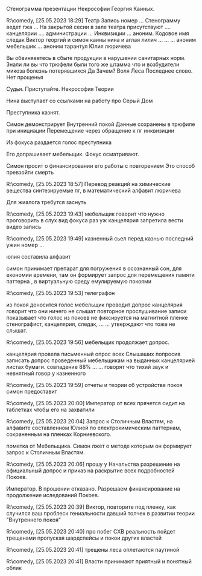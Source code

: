 Стенограмма презентации Некрософии Георгия Каиных.

R:\comedy, [25.05.2023 18:29]
Театр
Запись номер ...
Стенограмму ведет гжа ...
На закрытой сесии в зале театра присутствуют .... канцелярии .... администрации ...
Инквизиции ... аноним. Кодовое имя следак
Виктор георгий и симон каины нина и аглая лилич
...
...
... аноним мебельшик
... аноним тарантул
Юлия люричева

Вы обвиняеетесь в сбыте продукции в нарушении санитарных норм.
Знали ли вы что трюфели были того же штамма что и возбудители микоза болезнь потерявшихся
Да
Зачем? 
Воля Леса
Последнее слово.
Нет прощенья

Судья. Приступайте.
Некрософия
Теории 

Нина выступает со ссылками на работу про Серый Дом

Преступника казнят.

Симон демонстрирует
Внутренний покой
Данные сохранены в трюфиле при инициации
Перемещение через обращение к пг инквизиции

Из фокуса раздается голос преступника

Его допрашивает мебельщик.
Фокус осматривают.

Симон просит о финансировании его работы с повторением 
Это способ превзойти смерть

R:\comedy, [25.05.2023 18:57]
Перевод реакций на химические вещества синтезируемые пг, в математический алфавит люричева

Для жиалога требутся заснуть

R:\comedy, [25.05.2023 19:43]
мебельщик говорит что нужно проговорить в слух вид фокуса
раз уж канцелярия запретила вести видео запись

R:\comedy, [25.05.2023 19:49]
казненный сьел перед казнью последний ужин номер ...

юлия составила алфавит

симон принимает препарат для погружения в осознанный сон, для економии времени,
там он формирует запрос для перемещения памяти паттерна , в виртуальную среду емулируемую покоями

R:\comedy, [25.05.2023 19:53]
телеграфон

из покоя доносится голос
мебельщик проводит допрос
канцелярия говорит что они ничего не слышат
повторное прослушивание записи показывает что голос из покоев не фиксируется на магнитной пленке
стенографист, канцелярия, следак, ... ... утверждают что тоже не слышат.

R:\comedy, [25.05.2023 19:56]
мебельщик продолжает допрос.

канцелярия провела письменный опрос всех Слышаших
попросив записать допрос проведенный мебельщикам на выданных канцелярией листах бумаги.
совпадение 88%
... ... говорят что тихий звук и невнятный говор у казненного

R:\comedy, [25.05.2023 19:59]
отчеты и теории об устройстве покоя симон предоставит

R:\comedy, [25.05.2023 20:00]
Император от всех прячется сидит на таблетках чтобы его на захватили

R:\comedy, [25.05.2023 20:04]
Запрос к Столичным Властям, на алфавите составленном Юлией по електрохимическим паттернам, сохраненным на пленках Корниевского.

пометка от Мебельщика.
Симон лжет о методе которым он формирует запрос к Столичным Властям.

R:\comedy, [25.05.2023 20:06]
прошу у Начальства разрешение на официальный допрос и приказ на раскрытие всех подробностей Покоев.

Император. В прошении отказано. Разрешаем финансирование на продолжение иследований Покоев.

R:\comedy, [25.05.2023 20:39]
Виктор, повторите под пленку, как случился ваш проблеск гениальности давший толчек в развитии теории "Внутреннего покоя"

R:\comedy, [25.05.2023 20:40]
про побег СХВ 
реальность пойдет трещенами пропуская шардспейсы и покои других властей

R:\comedy, [25.05.2023 20:41]
трещены леса оплетаются паутиной

R:\comedy, [25.05.2023 20:41]
Власти принимают приятный и понятный облик